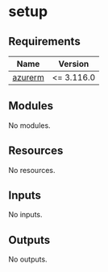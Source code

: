 # setup

<!-- BEGIN_TF_DOCS -->
## Requirements

| Name | Version |
|------|---------|
| <a name="requirement_azurerm"></a> [azurerm](#requirement\_azurerm) | <= 3.116.0 |

## Modules

No modules.

## Resources

No resources.

## Inputs

No inputs.

## Outputs

No outputs.
<!-- END_TF_DOCS -->
